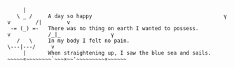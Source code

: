          |
       \ _ /     A day so happy                                          γ       v        /|        v
     -= (_) =-   There was no thing on earth I wanted to possess.           v            /_|_                γ     
       /   \     In my body I felt no pain.                                            \---|---/     v    
         |       When straightening up, I saw the blue sea and sails.     ~~~~~∝~~~~~~~~`~~~∝~~'~~~~~~~~~∝~~~~~~
